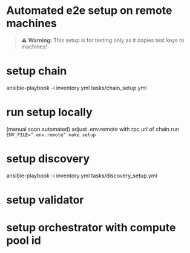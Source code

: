 # Automated e2e setup on remote machines 
> ⚠️ **Warning:** This setup is for testing only as it copies test keys to machines! 

# setup chain
ansible-playbook -i inventory.yml tasks/chain_setup.yml

# run setup locally
(manual soon automated)
adjust .env.remote with rpc url of chain 
run `ENV_FILE=".env.remote" make setup` 

# setup discovery 
ansible-playbook -i inventory.yml tasks/discovery_setup.yml

# setup validator 

# setup orchestrator with compute pool id

